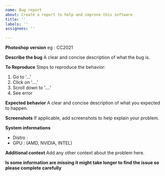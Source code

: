 ```yaml
---
name: Bug report
about: Create a report to help and improve this software
title: ''
labels: ''
assignees: ''

---
```


**Photoshop version**
eg : CC2021

**Describe the bug**
A clear and concise description of what the bug is.

**To Reproduce**
Steps to reproduce the behavior:
1. Go to '...'
2. Click on '....'
3. Scroll down to '....'
4. See error

**Expected behavior**
A clear and concise description of what you expected to happen.

**Screenshots**
If applicable, add screenshots to help explain your problem.

**System informations**
- Distro :
- GPU : (AMD, NVIDIA, INTEL)

**Additional context**
Add any other context about the problem here.

**Is some information are missing it might take longer to find the issue so please complete carefully**
